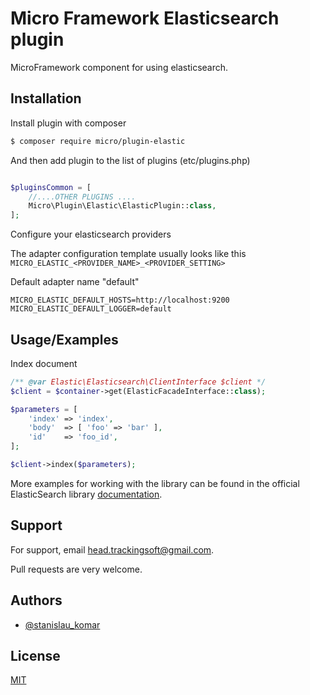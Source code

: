
# Micro Framework Elasticsearch plugin

MicroFramework component for using elasticsearch.
## Installation

Install plugin with composer

```bash
$ composer require micro/plugin-elastic
```

Аnd then add plugin to the list of plugins (etc/plugins.php)

```php

$pluginsCommon = [
    //....OTHER PLUGINS ....
    Micro\Plugin\Elastic\ElasticPlugin::class,
];

```
Configure your elasticsearch providers

The adapter configuration template usually looks like this `MICRO_ELASTIC_<PROVIDER_NAME>_<PROVIDER_SETTING>`

Default  adapter name "default"


```dotenv
MICRO_ELASTIC_DEFAULT_HOSTS=http://localhost:9200
MICRO_ELASTIC_DEFAULT_LOGGER=default
```


## Usage/Examples

Index document

```php
/** @var Elastic\Elasticsearch\ClientInterface $client */
$client = $container->get(ElasticFacadeInterface::class);

$parameters = [
    'index' => 'index',
    'body'  => [ 'foo' => 'bar' ],
    'id'    => 'foo_id',
];

$client->index($parameters);
```

More examples for working with the library can be found in the official ElasticSearch library [documentation](https://www.elastic.co/guide/en/elasticsearch/client/php-api/current/operations.html).



## Support

For support, email head.trackingsoft@gmail.com.

Pull requests are very welcome.


## Authors

- [@stanislau_komar](https://www.github.com/asisyas)


## License

[MIT](LICENSE)


